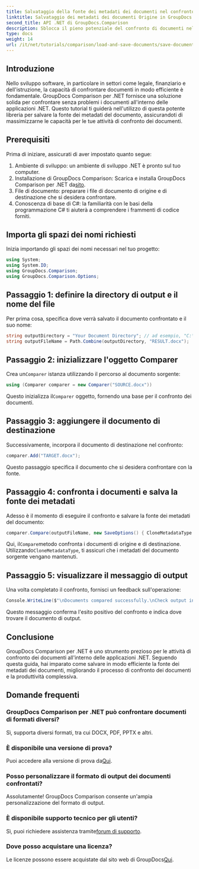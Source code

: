 ```yaml
---
title: Salvataggio della fonte dei metadati dei documenti nel confronto GroupDocs per .NET
linktitle: Salvataggio dei metadati dei documenti Origine in GroupDocs Confronto per .NET
second_title: API .NET di GroupDocs.Comparison
description: Sblocca il pieno potenziale del confronto di documenti nelle tue applicazioni .NET sfruttando GroupDocs Comparison per .NET. Questo tutorial passo dopo passo ti guida attraverso il confronto di documenti senza sforzo, concentrandosi al contempo sul salvataggio della fonte dei metadati del documento.
type: docs
weight: 14
url: /it/net/tutorials/comparison/load-and-save-documents/save-documents-metadata-source/
---
```

## Introduzione

Nello sviluppo software, in particolare in settori come legale, finanziario e dell'istruzione, la capacità di confrontare documenti in modo efficiente è fondamentale. GroupDocs Comparison per .NET fornisce una soluzione solida per confrontare senza problemi i documenti all'interno delle applicazioni .NET. Questo tutorial ti guiderà nell'utilizzo di questa potente libreria per salvare la fonte dei metadati del documento, assicurandoti di massimizzarne le capacità per le tue attività di confronto dei documenti.

## Prerequisiti

Prima di iniziare, assicurati di aver impostato quanto segue:

1. Ambiente di sviluppo: un ambiente di sviluppo .NET è pronto sul tuo computer.
2. Installazione di GroupDocs Comparison: Scarica e installa GroupDocs Comparison per .NET da[sito](https://releases.groupdocs.com/comparison/net/).
3. File di documento: preparare i file di documento di origine e di destinazione che si desidera confrontare.
4. Conoscenza di base di C#: la familiarità con le basi della programmazione C# ti aiuterà a comprendere i frammenti di codice forniti.

## Importa gli spazi dei nomi richiesti

Inizia importando gli spazi dei nomi necessari nel tuo progetto:

```csharp
using System;
using System.IO;
using GroupDocs.Comparison;
using GroupDocs.Comparison.Options;
```

## Passaggio 1: definire la directory di output e il nome del file

Per prima cosa, specifica dove verrà salvato il documento confrontato e il suo nome:

```csharp
string outputDirectory = "Your Document Directory"; // ad esempio, "C:\\Documenti"
string outputFileName = Path.Combine(outputDirectory, "RESULT.docx");
```

## Passaggio 2: inizializzare l'oggetto Comparer

 Crea un`Comparer` istanza utilizzando il percorso al documento sorgente:

```csharp
using (Comparer comparer = new Comparer("SOURCE.docx"))
```
 Questo inizializza il`Comparer` oggetto, fornendo una base per il confronto dei documenti.

## Passaggio 3: aggiungere il documento di destinazione

Successivamente, incorpora il documento di destinazione nel confronto:

```csharp
comparer.Add("TARGET.docx");
```
Questo passaggio specifica il documento che si desidera confrontare con la fonte.

## Passaggio 4: confronta i documenti e salva la fonte dei metadati

Adesso è il momento di eseguire il confronto e salvare la fonte dei metadati del documento:

```csharp
comparer.Compare(outputFileName, new SaveOptions() { CloneMetadataType = MetadataType.Source });
```
 Qui, il`Compare`metodo confronta i documenti di origine e di destinazione. Utilizzando`CloneMetadataType`, ti assicuri che i metadati del documento sorgente vengano mantenuti.

## Passaggio 5: visualizzare il messaggio di output

Una volta completato il confronto, fornisci un feedback sull'operazione:

```csharp
Console.WriteLine($"\nDocuments compared successfully.\nCheck output in {outputDirectory}.");
```
Questo messaggio conferma l'esito positivo del confronto e indica dove trovare il documento di output.

## Conclusione

GroupDocs Comparison per .NET è uno strumento prezioso per le attività di confronto dei documenti all'interno delle applicazioni .NET. Seguendo questa guida, hai imparato come salvare in modo efficiente la fonte dei metadati dei documenti, migliorando il processo di confronto dei documenti e la produttività complessiva.

## Domande frequenti

### GroupDocs Comparison per .NET può confrontare documenti di formati diversi?

Sì, supporta diversi formati, tra cui DOCX, PDF, PPTX e altri.

### È disponibile una versione di prova?

 Puoi accedere alla versione di prova da[Qui](https://releases.groupdocs.com/).

### Posso personalizzare il formato di output dei documenti confrontati?

Assolutamente! GroupDocs Comparison consente un'ampia personalizzazione del formato di output.

### È disponibile supporto tecnico per gli utenti?

 Sì, puoi richiedere assistenza tramite[forum di supporto](https://forum.groupdocs.com/c/comparison/12).

### Dove posso acquistare una licenza?

 Le licenze possono essere acquistate dal sito web di GroupDocs[Qui](https://purchase.groupdocs.com/buy).